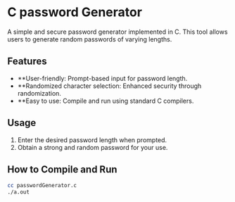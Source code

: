 # C password Generator

A simple and secure password generator implemented in C. This tool allows users to generate random passwords of varying lengths.


## Features

- **User-friendly: Prompt-based input for password length.
- **Randomized character selection: Enhanced security through randomization.
- **Easy to use: Compile and run using standard C compilers.

## Usage
1. Enter the desired password length when prompted.
2. Obtain a strong and random password for your use.

## How to Compile and Run

```bash
cc passwordGenerator.c 
./a.out
